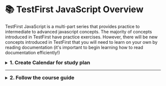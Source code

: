 # 📚 TestFirst JavaScript Overview

TestFirst JavaScript is a multi-part series that provides practice to intermediate to advanced javascript concepts. The majority of concepts introduced in TestFirst have practice exercises. However, there will be new concepts introduced in TestFirst that you will need to learn on your own by reading documentation (it's important to begin learning how to read documentation efficiently!)

<details><summary><h3 style="display:inline">1. Create Calendar for study plan</h3></summary>

- This is a sample calendar for the JS-Foundation course. You can use this template to create a customized study schedule that fits your needs. The plan consists 5 days a week, with Saturday and Sunday off.

- Recommended Study Plan: Dedicate at least 8 hours per day to each topic: 2 hours for studying lecture notes and 6 hours for practicing exercises. By following this plan, you can complete all exercises in approximately 16 days (2 weeks).

- Alternative Study Plan-1 (4 Hours Per Day): If you can only commit to 4 hours a day, allocate 2 hour for studying the lecture notes and 2 hours for exercises. In this case, you will need around 32 days(approximately 1 month) to finish all exercises.

- Alternative Study Plan-2 (1 Day Per Week): If you prefer studying only one day per week, dedicate 8 hours on that day. With this schedule, you can complete the one part testcases in two weeks, finishing all exercises in around of 16 weeks(approximately 4 month) to complete the exercises.

- You can use this <a href="https://docs.google.com/spreadsheets/d/1vMabsY-QTrwE7oFtdHixHACtz7vJL9n7qYlqVrXeyNM/copy" target="_blank">spreadsheet</a> to track your JS-Foundation progress. Save a copy of the spreadsheet to your account. Then, in the Timeline sheet, enter your start date and
  the number of hours you plan to study each week. As you finish each course, update the Actual End Date column in the Curriculum Data sheet, without changing the Planned Start Date or Planned End Date columns. The spreadsheet will automatically update and provide revised completion estimates
  based on the dates you enter.

---

## Suggested sample schedule

| **Day** | **8-Hours Daily Plan**(2 Weeks)                 | **4-Hours Daily Plan**(1 Month)                 | **1-Day Weekly Plan**(4 Months)                 |
| ------- | ----------------------------------------------- | ----------------------------------------------- | ----------------------------------------------- |
| Day 1   | Test first part-1: Lecture Notes & Exercises    | Test first part-1: Lecture Notes & Exercises    | Test first part-1: Lecture Notes & Exercises    |
| Day 2   | Test first part-1: Exercises                    | Test first part-1: Exercises                    | -                                               |
| Day 3   | Test first part-2: Lecture Notes & Exercises    | Test first part-1: Exercises                    | -                                               |
| Day 4   | Test first part-2: Exercises                    | Test first part-1: Exercises                    | -                                               |
| Day 5   | Test first part-2: Exercises                    | Test first part-2: Lecture Notes & Exercises    | -                                               |
| Day 6   | Weekend activity: Check point test first part-1 | Weekend activity: Check point test first part-1 | Weekend activity: Check point test first part-1 |
| Day 7   | Weekend activity: Check point test first part-1 | Weekend activity: Check point test first part-1 | Weekend activity: Check point test first part-1 |
| Day 8   | Test first part-3: Lecture Notes & Exercises    | Test first part-2: Exercises                    | Test first part-1: Exercises                    |
| Day 9   | Test first part-3: Exercises                    | Test first part-2: Exercises                    | -                                               |
| Day 10  | Test first part-3: Exercises                    | Test first part-2: Exercises                    | -                                               |
| Day 11  | Introduction: Html, Css, Dom & Exercises        | Test first part-2: Exercises                    | -                                               |
| Day 12  | Whack a mole: Lecture Notes & Exercises         | Test first part-3: Lecture Notes & Exercises    | -                                               |
| Day 13  | Weekend activity: check point test first part-2 | Weekend activity: Check point test first part-1 | Weekend activity: check point test first part-2 |
| Day 14  | Weekend activity: check point test first part-3 | Weekend activity: Check point test first part-1 | Weekend activity: check point test first part-3 |
| Day 15  | Pixelate: Lecture Notes & Exercises             | Test first part-3: Exercises                    | Test first part-2: Lecture Notes & Exercises    |
| Day 16  | Pixelate: Exercises                             | Test first part-3: Exercises                    | -                                               |
| Day 17  | Game of life: Lecture Notes & Exercises         | Test first part-3: Exercises                    | -                                               |
| Day 18  | Game of life: Exercises                         | Test first part-3: Exercises                    | -                                               |
| Day 19  | Coffee clicker: Lecture Notes & Exercises       | Introduction: Html, Css, Dom & Exercises        | -                                               |
| Day 20  | -                                               | Weekend activity: check point test first part-2 | -                                               |
| Day 21  | -                                               | Weekend activity: check point test first part-2 | -                                               |
| Day 22  | Coffee clicker: Exercises                       | Introduction: Exercises                         | Test first part-2: Exercises                    |
| Day 23  | -                                               | Whack a mole: Lecture Notes & Exercises         | -                                               |
| Day 24  | -                                               | Whack a mole: Exercises                         | -                                               |
| Day 25  | -                                               | Pixelate: Lecture Notes & Exercises             | -                                               |
| Day 26  | -                                               | Pixelate: Exercises                             | -                                               |
| Day 27  | -                                               | Weekend activity: check point test first part-3 | -                                               |
| Day 28  | -                                               | Weekend activity: check point test first part-3 | -                                               |
| Day 29  | -                                               | Pixelate: Exercises                             | Test first part-2: Exercises                    |
| Day 30  | -                                               | Pixelate: Exercises                             | -                                               |
| Day 31  | -                                               | Game of life: Lecture Notes & Exercises         | -                                               |
| Day 32  | -                                               | Game of life: Exercises                         | -                                               |
| Day 33  | -                                               | Game of life: Exercises                         | -                                               |
| Day 34  | -                                               | -                                               | -                                               |
| Day 35  | -                                               | -                                               | -                                               |
| Day 36  | -                                               | Game of life: Exercises                         | Test first part-3: Lecture Notes & Exercises    |
| Day 37  | -                                               | Coffee clicker: Lecture Notes & Exercises       | -                                               |
| Day 38  | -                                               | Coffee clicker: Exercises                       | -                                               |
| Day 39  | -                                               | Coffee clicker: Exercises                       | -                                               |
| Day 40  | -                                               | Coffee clicker: Exercises                       | -                                               |
| ...     | -                                               | -                                               | -                                               |
| ...     | -                                               | -                                               | -                                               |
| Day 43  | -                                               | -                                               | Test first part-3: Exercises                    |
| ...     | -                                               | -                                               | ...                                             |
| Day 50  | -                                               | -                                               | Test first part-3: Exercises                    |
| ...     | -                                               | -                                               | ...                                             |
| Day 57  | -                                               | -                                               | Introduction: Html, Css, Dom & Exercises        |
| ...     | -                                               | -                                               | ...                                             |
| Day 64  | -                                               | -                                               | Whack a mole: Lecture Notes & Exercises         |
| ...     | -                                               | -                                               | ...                                             |
| Day 71  | -                                               | -                                               | Pixelate: Lecture Notes & Exercises             |
| ...     | -                                               | -                                               | ...                                             |
| Day 78  | -                                               | -                                               | Pixelate: Exercises                             |
| ...     | -                                               | -                                               | ...                                             |
| Day 85  | -                                               | -                                               | Game of life: Lecture Notes & Exercises         |
| ...     | -                                               | -                                               | ...                                             |
| Day 92  | -                                               | -                                               | Game of life: Exercises                         |
| ...     | -                                               | -                                               | ...                                             |
| Day 99  | -                                               | -                                               | Coffee clicker: Lecture Notes & Exercises       |
| ...     | -                                               | -                                               | ...                                             |
| 106     | -                                               | -                                               | Coffee clicker: Exercises                       |

</details>

---

<details><summary><h3 style="display:inline">2. Follow the course guide</h3></summary>

<details><summary><h3 style="display:inline">i. Setting up the repository</h3></summary>

### Before beginning your assignment, make sure you have completed these steps:

1. Forked & cloned the TestFirst repository.
2. Installed node and a text editor.

### Setup Test First

- **[Fork the repository to your personal GitHub Account](https://github.com/TEJ-Fellowship/js-foundations/)**
- **Clone** the repository to your local machine
- Install the VSCode [ESLint](https://marketplace.visualstudio.com/items?itemName=dbaeumer.vscode-eslint) and [Prettier](https://marketplace.visualstudio.com/items?itemName=esbenp.prettier-vscode) Extensions (if they aren't already installed)
- Run the command `npm install` inside each of the numbered directories inside the 'tests' directory (e.g. tests/1-testfirst-part-1)
- Run `testem` with the `npm run test` command or `npx testem` command

### Run Testem with npx testem

In your TestFirst directory run the command:

```sh
$ npm run test
```

OR

```sh

$ npx testem

```

After `testem` initiates, connect to `http//localhost:7357` in your web browser and your test specs will load.

</details>

---

<details><summary><h3 style="display:inline">ii. Foundations</h3></summary>

### **_testfirst-part-1_**

<details><summary>Click to expand</summary>
<details><summary>TO STUDY: Click to expand</summary>

- Object creation
  - [Object.assign()](https://developer.mozilla.org/en-US/docs/Web/JavaScript/Reference/Global_Objects/Object/assign)
  ```
  let clone = Object.assign({}, objToClone)
  ```
  - [Object.create()](https://developer.mozilla.org/en-US/docs/Web/JavaScript/Reference/Global_Objects/Object/create)
  ```
  let parentObject = {name: "niru", grade:"masters"}
  let childObject = Object.create(parentObject)
  ```
  - Factory functions
  ```
  function makeStudent(name, grade) {
    let newStudent = {name, grade}
    return newStudent
  }
  let niru = makeStudent('niru', 'masters')
  ```
- New syntax / shortcuts

  - [Spread syntax (for arrays & objects)](https://developer.mozilla.org/en-US/docs/Web/JavaScript/Reference/Operators/Spread_syntax)

  ```
  let arrA = [1, [2,3], 4]
  let arrB = [4, 5, 6]
  let arrC = [20, ...arrA, arrB]

  let objA = {name: 'niru', grade: 'masters'}
  let objB = {age: 25}
  let objC = {age: 22, ...objA, objC}
  ```

  - [Shorthand object notations](https://attacomsian.com/blog/javascript-object-property-shorthand)

  ```
  let name = "niru"
  let grade = "masters"

  let niru = {name, grade}
  ```

- Preview

  - [\_\_proto\_\_](https://developer.mozilla.org/en-US/docs/Web/JavaScript/Reference/Global_Objects/Object/proto)
  </details>

<details><summary>LECTURE NOTES: Click to expand</summary>

- [Object assign / Factory functions](lecture-notes/testfirst-part-1-object-assign-factory-function.js)
- [Object create / **proto**](lecture-notes/testfirst-part-1-object-create-proto.js)

</details>

<details><summary>TODO: Click to expand</summary>

- [testfirst part 1](tests/1-testfirst-part-1/)
- [checkpoint part 1 (optional)](tests/2-checkpoint-pt-1/)

</details>

<details><summary>SOLUTIONS (only look if needed): Click to expand</summary>

- [testfirst part 1](solutions/testfirst-part-1/)

</details>
</details>
</br>

### **_testfirst-part-2_**

<details><summary>Click to expand</summary>
<details><summary>TO STUDY: Click to expand</summary>

- [Arrow Function](https://developer.mozilla.org/en-US/docs/Web/JavaScript/Reference/Functions/Arrow_functions)

```
const sayHello = (name) => `hello ${name}!`
console.log(sayHello('Pitamber'))
```

- [Constructor function](readings/testfirst-part-2-constructor.md)

```
function FourWheeler(fwType) {
    this.numberOfWheels = 4
    this.type = fwType
}

let car = new FourWheeler('car')
```

- Adding a prototype function to the constructor function

```
FourWheeler.prototype.honk = () => console.log('honk');
FourWheeler.prototype.setType = (newType) => this.type = newType;
```

- [the `arguments` parameter](https://developer.mozilla.org/en-US/docs/Web/JavaScript/Reference/Functions/arguments)

```
function someFunc() {
  console.log(arguments);
}

someFunc('hello', 'there', 'you');
```

### Array methods (functional)

- [forEach](https://developer.mozilla.org/en-US/docs/Web/JavaScript/Reference/Global_Objects/Array/forEach)
- [Map](https://developer.mozilla.org/en-US/docs/Web/JavaScript/Reference/Global_Objects/Array/map)
- [Filter](https://developer.mozilla.org/en-US/docs/Web/JavaScript/Reference/Global_Objects/Array/filter)
- [Reduce](https://developer.mozilla.org/en-US/docs/Web/JavaScript/Reference/Global_Objects/Array/reduce)
- [Some](https://developer.mozilla.org/en-US/docs/Web/JavaScript/Reference/Global_Objects/Array/some)
- [Every](https://developer.mozilla.org/en-US/docs/Web/JavaScript/Reference/Global_Objects/Array/every)
- [Includes](https://developer.mozilla.org/en-US/docs/Web/JavaScript/Reference/Global_Objects/Array/includes)

</details>

<details><summary>LECTURE NOTES: Click to expand</summary>

- [Arrow function](lecture-notes/testfirst-part-2-arrow-function.js)
- [Array methods / arguments ](lecture-notes/testfirst-part-2.js)

</details>

<details><summary>TODO: Click to expand</summary>

- [testfirst part 2](tests/3-testfirst-part-2/)
- [checkpoint part 2 (optional)](tests/5-checkpoint-pt-2/)

</details>

<details><summary>SOLUTIONS (only look if needed): Click to expand</summary>

- [testfirst part 2](solutions/testfirst-part-2/)

</details>
</details>
</br>

### **_testfirst-part-3_**

<details><summary>Click to expand</summary>
<details><summary>TO STUDY: Click to expand</summary>

- [Class](readings/testfirst-part-3-classes.md)

```
class Student {
  constructor(name, grade) {
    this.name = name;
    this.grade = grade;
  }

  sayHello() {
    return `My name is ${this.name}`;
  }
}

let newStudent = new Student('niru', 'masters')
```

- [Extending a class](https://developer.mozilla.org/en-US/docs/Web/JavaScript/Reference/Classes/extends)

```
class TEJstudent extends Student {
  constructor(name, grade) {
    super(name, grade);

    this.isTEJfellow = true;
  }

  schoolLocation() {
    return "The school is in Pasayard"
  }
}
```

- [this.constructor.name](https://bobbyhadz.com/blog/javascript-get-class-name-of-object): will print the name of class that the instance was created from

</details>

<details><summary>LECTURE NOTES: Click to expand</summary>

- [testfirst part 3](lecture-notes/testfirst-part-3.js)

</details>

<details><summary>TODO: Click to expand</summary>

- [testfirst part 3](tests/6-testfirst-part-3/)
- [vanishing man](tests/4-vanishing-man/)
  - string methods: be familiar with methods such as [split](https://www.programiz.com/javascript/library/string/split)
  - array methods: be familiar with array methods mentioned above
- [testfirst review](tests/7-testfirst-review/)
- [checkpoint final (optional)](tests/8-checkpoint-final/)

</details>

<details><summary>SOLUTIONS (only look if needed): Click to expand</summary>

- [testfirst part 3](solutions/testfirst-part-3/)
- [vanishing man](solutions/vanishing-man/)
- [testfirst review](solutions/testfirst-review/)

</details>
</details>
</br>

### **_HTML / CSS_**

<details><summary>Click to expand</summary>
<details><summary>TO STUDY: Click to expand</summary>

- [HTML / CSS](readings/html-css.md)

</details>

<details><summary>LECTURE NOTES: Click to expand</summary>

</details>

<details><summary>TODO: Click to expand</summary>

- [PART 1 (HTML / CSS) of guessing game](tests/9-guessing-game/)

</details>

<details><summary>SOLUTIONS (only look if needed): Click to expand</summary>

- [guessing game](solutions/guessing-game/)

</details>
</details>
</br>

### **_DOM_**

<details><summary>Click to expand</summary>
<details><summary>TO STUDY: Click to expand</summary>

### Concepts to know for this exercise

- [DOM](readings/dom.md)
- [Math.random()](https://developer.mozilla.org/en-US/docs/Web/JavaScript/Reference/Global_Objects/Math/random)
- [Math.ceil()](https://developer.mozilla.org/en-US/docs/Web/JavaScript/Reference/Global_Objects/Math/ceil)
- [Math.abs()](https://developer.mozilla.org/en-US/docs/Web/JavaScript/Reference/Global_Objects/Math/abs)
- For shuffle, you can copy paste the final function [here](https://bost.ocks.org/mike/shuffle/)
</details>

<details><summary>LECTURE NOTES: Click to expand</summary>

</details>

<details><summary>TODO: Click to expand</summary>

- [PART 2 (DOM) of guessing game](tests/9-guessing-game/)

</details>

<details><summary>SOLUTIONS (only look if needed): Click to expand</summary>

- [guessing game](solutions/guessing-game/)

</details>
</details>
</br>
</details>

---

<details><summary><h3 style="display:inline">iii. Vanilla JavaScript projects</h3></summary>

### **_WHACK-A-MOLE_**

<details><summary>Click to expand</summary>
<details><summary>TO STUDY: Click to expand</summary>

### Concepts to learn for this exercise

- `addEventlistener` will pass the `event` as argument to it's function in

```js
myElement.addEventlistener("click", function (e) {
  console.dir(e);
});
```

- [event propagation](https://www.loginradius.com/blog/engineering/javascript-events-bubbling-capturing-and-propagation/)
  - [event bubbling](https://developer.mozilla.org/en-US/docs/Learn/JavaScript/Building_blocks/Events#event_bubbling)
  - [event capture](https://developer.mozilla.org/en-US/docs/Learn/JavaScript/Building_blocks/Events#event_capture)
- [event delegation](https://developer.mozilla.org/en-US/docs/Learn/JavaScript/Building_blocks/Events#event_delegation)

### Advanced concepts

- clearInterval
- removeEventListener

### Methods you will need to use

- `document.querySelectorAll`
- _element_.classList
- _element_.classList.toggle(_className_)
- `setInterval`(_function_, _time in milliseconds_)

</details>
<details><summary>LECTURE NOTES: Click to expand</summary>

- [Whack a mole](https://github.com/TEJ-Fellowship/whack-a-mole/blob/lecture-notes-20230703/index.js)

</details>
<details><summary>TODO: Click to expand</summary>

- [Instructions for whack-a-mole](readings/whack-a-mole.md)
- please fork this [repository](https://github.com/TEJ-Fellowship/whack-a-mole) to start your solution

</details>
<details><summary>SOLUTIONS (only look if needed): Click to expand</summary>

- the basic solution is in the [solution](https://github.com/TEJ-Fellowship/whack-a-mole/tree/solution) branch
- the solution with timer is in the [solution with timer](https://github.com/TEJ-Fellowship/whack-a-mole/tree/solutionWithTimer) branch

</details>
</details>
<br/>

### **_PIXELATE_**

<details><summary>Click to expand</summary>
<details><summary>TO STUDY: Click to expand</summary>

### Concepts to know for this exercise

- styling - [height](https://developer.mozilla.org/en-US/docs/Web/CSS/height), [width](https://developer.mozilla.org/en-US/docs/Web/CSS/width), [background-color](https://developer.mozilla.org/en-US/docs/Web/CSS/background-color)
- [document.createElement](https://developer.mozilla.org/en-US/docs/Web/API/Document/createElement)
- [parentElement.appendChild(newElement)](https://developer.mozilla.org/en-US/docs/Web/API/Node/appendChild)
- HTML elements [tr](https://developer.mozilla.org/en-US/docs/Web/HTML/Element/tr) and [td](https://developer.mozilla.org/en-US/docs/Web/HTML/Element/td)

</details>
<details><summary>LECTURE NOTES: Click to expand</summary>

[Pixelate lecture notes](https://github.com/TEJ-Fellowship/pixelate/blob/lecture-notes-202305/script.js)

</details>
<details><summary>TODO: Click to expand</summary>

- [Instructions for pixelate](readings/pixelate.md)
- please fork this [repository](https://github.com/TEJ-Fellowship/pixelate) to start your solution

</details>
<details><summary>SOLUTIONS (only look if needed): Click to expand</summary>

- [Solution for pixelate](https://github.com/TEJ-Fellowship/pixelate.solution)

</details>
</details>
<br/>

### **_GAME-OF-LIFE_**

<details><summary>Click to expand</summary>
<details><summary>TO STUDY: Click to expand</summary>

### Concepts to know for this exercise

- what is ['game of life'](https://en.wikipedia.org/wiki/Conway's_Game_of_Life)?
- [_Element_.dataset](https://developer.mozilla.org/en-US/docs/Web/API/HTMLElement/dataset) attribute
- how can we include js script at the top of our index.html? what does the keyword [`defer`](https://www.w3schools.com/tags/att_script_defer.asp) do?

</details>
<details><summary>LECTURE NOTES: Click to expand</summary>
</details>
<details><summary>TODO: Click to expand</summary>

- [See what you will be building](https://tej-fellowship.github.io/game-of-life.solution/)
- [Instructions for game-of-life](readings/game-of-life.md)
- please fork this [repository](https://github.com/TEJ-Fellowship/game-of-life) to start your project

</details>
<details><summary>SOLUTIONS (only look if needed): Click to expand</summary>

- [Solution for game-of-life](https://github.com/TEJ-Fellowship/game-of-life.solution)

</details>
</details>
<br/>

### **_COFFEE-CLICKER_**

<details><summary>Click to expand</summary>
<details><summary>TO STUDY: Click to expand</summary>

- [_String_.split](https://developer.mozilla.org/en-US/docs/Web/JavaScript/Reference/Global_Objects/String/split)
- [Removing all children from an element](https://developer.mozilla.org/en-US/docs/Web/API/Node/removeChild)
- [Using localStorage](https://developer.mozilla.org/en-US/docs/Web/API/Window/localStorage)

</details>
<details><summary>LECTURE NOTES: Click to expand</summary>
</details>
<details><summary>TODO: Click to expand</summary>

- [See what you will be building](https://TEJ-Fellowship.github.io/coffee-clicker.solution/)
- [Instructions for coffee-clicker](https://github.com/TEJ-Fellowship/coffee-clicker/blob/main/README.md)
- please fork this [repository](https://github.com/TEJ-Fellowship/coffee-clicker) to start your project

</details>
<details><summary>SOLUTIONS (only look if needed): Click to expand</summary>

- [Solution for coffee-clicker](https://github.com/TEJ-Fellowship/coffee-clicker.solution)

</details>
</details>
</details>
</details>
